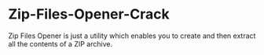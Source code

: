 # Zip-Files-Opener-Crack
Zip Files Opener is just a utility which enables you to create and then extract all the contents of a ZIP archive.
